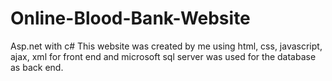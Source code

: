 # Online-Blood-Bank-Website
Asp.net with c# 
This website was created by me using html, css, javascript, ajax, xml for front end and microsoft sql server was used for the database as back end.
